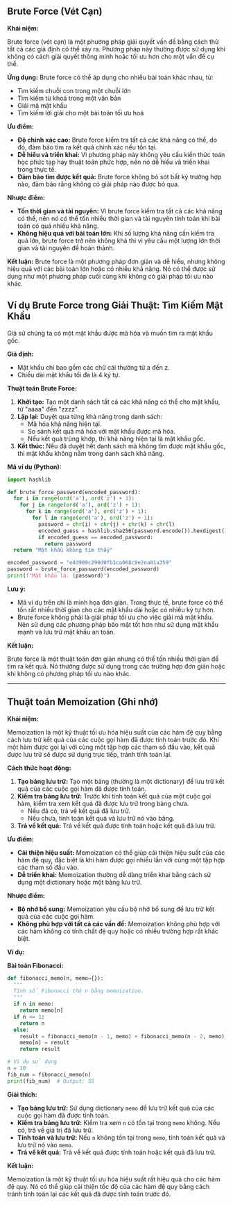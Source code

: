 ## Brute Force (Vét Cạn)

**Khái niệm:**

Brute force (vét cạn) là một phương pháp giải quyết vấn đề bằng cách thử tất cả các giả định có thể xảy ra. Phương pháp này thường được sử dụng khi không có cách giải quyết thông minh hoặc tối ưu hơn cho một vấn đề cụ thể.

**Ứng dụng:** Brute force có thể áp dụng cho nhiều bài toán khác nhau, từ:

- Tìm kiếm chuỗi con trong một chuỗi lớn
- Tìm kiếm từ khoá trong một văn bản
- Giải mã mật khẩu
- Tìm kiếm lời giải cho một bài toán tối ưu hoá

**Ưu điểm:**

- **Độ chính xác cao:** Brute force kiểm tra tất cả các khả năng có thể, do đó, đảm bảo tìm ra kết quả chính xác nếu tồn tại.
- **Dễ hiểu và triển khai:** Vì phương pháp này không yêu cầu kiến thức toán học phức tạp hay thuật toán phức hợp, nên nó dễ hiểu và triển khai trong thực tế.
- **Đảm bảo tìm được kết quả:** Brute force không bỏ sót bất kỳ trường hợp nào, đảm bảo rằng không có giải pháp nào được bỏ qua.

**Nhược điểm:**

- **Tốn thời gian và tài nguyên:** Vì brute force kiểm tra tất cả các khả năng có thể, nên nó có thể tốn nhiều thời gian và tài nguyên tính toán khi bài toán có quá nhiều khả năng.
- **Không hiệu quả với bài toán lớn:** Khi số lượng khả năng cần kiểm tra quá lớn, brute force trở nên không khả thi vì yêu cầu một lượng lớn thời gian và tài nguyên để hoàn thành.

**Kết luận:** Brute force là một phương pháp đơn giản và dễ hiểu, nhưng không hiệu quả với các bài toán lớn hoặc có nhiều khả năng. Nó có thể được sử dụng như một phương pháp cuối cùng khi không có giải pháp tối ưu nào khác.

## Ví dụ Brute Force trong Giải Thuật: Tìm Kiếm Mật Khẩu

Giả sử chúng ta có một mật khẩu được mã hóa và muốn tìm ra mật khẩu gốc.

**Giả định:**

- Mật khẩu chỉ bao gồm các chữ cái thường từ a đến z.
- Chiều dài mật khẩu tối đa là 4 ký tự.

**Thuật toán Brute Force:**

1. **Khởi tạo:** Tạo một danh sách tất cả các khả năng có thể cho mật khẩu, từ "aaaa" đến "zzzz".
2. **Lặp lại:** Duyệt qua từng khả năng trong danh sách:
   - Mã hóa khả năng hiện tại.
   - So sánh kết quả mã hóa với mật khẩu được mã hóa.
   - Nếu kết quả trùng khớp, thì khả năng hiện tại là mật khẩu gốc.
3. **Kết thúc:** Nếu đã duyệt hết danh sách mà không tìm được mật khẩu gốc, thì mật khẩu không nằm trong danh sách khả năng.

**Mã ví dụ (Python):**

```python
import hashlib

def brute_force_password(encoded_password):
  for i in range(ord('a'), ord('z') + 1):
    for j in range(ord('a'), ord('z') + 1):
      for k in range(ord('a'), ord('z') + 1):
        for l in range(ord('a'), ord('z') + 1):
          password = chr(i) + chr(j) + chr(k) + chr(l)
          encoded_guess = hashlib.sha256(password.encode()).hexdigest()
          if encoded_guess == encoded_password:
            return password
  return "Mật khẩu không tìm thấy"

encoded_password = "e4d909c290d0fb1ca068c9e2ea81a359"
password = brute_force_password(encoded_password)
print(f"Mật khẩu là: {password}")
```

**Lưu ý:**

- Mã ví dụ trên chỉ là minh họa đơn giản. Trong thực tế, brute force có thể tốn rất nhiều thời gian cho các mật khẩu dài hoặc có nhiều ký tự hơn.
- Brute force không phải là giải pháp tối ưu cho việc giải mã mật khẩu. Nên sử dụng các phương pháp bảo mật tốt hơn như sử dụng mật khẩu mạnh và lưu trữ mật khẩu an toàn.

**Kết luận:**

Brute force là một thuật toán đơn giản nhưng có thể tốn nhiều thời gian để tìm ra kết quả. Nó thường được sử dụng trong các trường hợp đơn giản hoặc khi không có phương pháp tối ưu nào khác.

---

## Thuật toán Memoization (Ghi nhớ)

**Khái niệm:**

Memoization là một kỹ thuật tối ưu hóa hiệu suất của các hàm đệ quy bằng cách lưu trữ kết quả của các cuộc gọi hàm đã được tính toán trước đó. Khi một hàm được gọi lại với cùng một tập hợp các tham số đầu vào, kết quả được lưu trữ sẽ được sử dụng trực tiếp, tránh tính toán lại.

**Cách thức hoạt động:**

1. **Tạo bảng lưu trữ:** Tạo một bảng (thường là một dictionary) để lưu trữ kết quả của các cuộc gọi hàm đã được tính toán.
2. **Kiểm tra bảng lưu trữ:** Trước khi tính toán kết quả của một cuộc gọi hàm, kiểm tra xem kết quả đã được lưu trữ trong bảng chưa.
   - Nếu đã có, trả về kết quả đã lưu trữ.
   - Nếu chưa, tính toán kết quả và lưu trữ nó vào bảng.
3. **Trả về kết quả:** Trả về kết quả được tính toán hoặc kết quả đã lưu trữ.

**Ưu điểm:**

- **Cải thiện hiệu suất:** Memoization có thể giúp cải thiện hiệu suất của các hàm đệ quy, đặc biệt là khi hàm được gọi nhiều lần với cùng một tập hợp các tham số đầu vào.
- **Dễ triển khai:** Memoization thường dễ dàng triển khai bằng cách sử dụng một dictionary hoặc một bảng lưu trữ.

**Nhược điểm:**

- **Bộ nhớ bổ sung:** Memoization yêu cầu bộ nhớ bổ sung để lưu trữ kết quả của các cuộc gọi hàm.
- **Không phù hợp với tất cả các vấn đề:** Memoization không phù hợp với các hàm không có tính chất đệ quy hoặc có nhiều trường hợp rất khác biệt.

**Ví dụ:**

**Bài toán Fibonacci:**

```python
def fibonacci_memo(n, memo={}):
  """
  Tính số Fibonacci thứ n bằng memoization.
  """
  if n in memo:
    return memo[n]
  if n <= 1:
    return n
  else:
    result = fibonacci_memo(n - 1, memo) + fibonacci_memo(n - 2, memo)
    memo[n] = result
    return result

# Ví dụ sử dụng
n = 10
fib_num = fibonacci_memo(n)
print(fib_num)  # Output: 55
```

**Giải thích:**

- **Tạo bảng lưu trữ:** Sử dụng dictionary `memo` để lưu trữ kết quả của các cuộc gọi hàm đã được tính toán.
- **Kiểm tra bảng lưu trữ:** Kiểm tra xem `n` có tồn tại trong `memo` không. Nếu có, trả về giá trị đã lưu trữ.
- **Tính toán và lưu trữ:** Nếu `n` không tồn tại trong `memo`, tính toán kết quả và lưu trữ nó vào `memo`.
- **Trả về kết quả:** Trả về kết quả được tính toán hoặc kết quả đã lưu trữ.

**Kết luận:**

Memoization là một kỹ thuật tối ưu hóa hiệu suất rất hiệu quả cho các hàm đệ quy. Nó có thể giúp cải thiện tốc độ của các hàm đệ quy bằng cách tránh tính toán lại các kết quả đã được tính toán trước đó.
